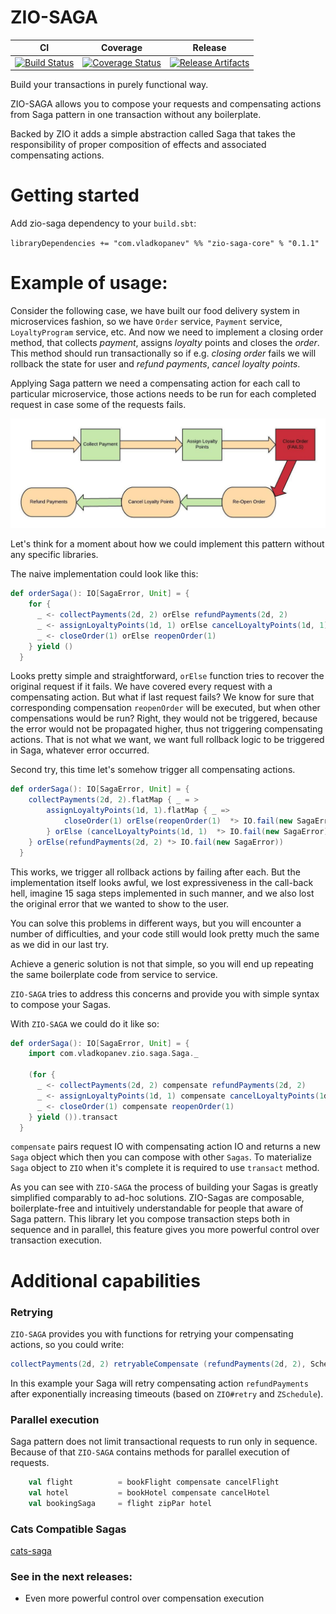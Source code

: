 # ZIO-SAGA

| CI | Coverage | Release |
| --- | --- | --- |
| [![Build Status][Badge-Travis]][Link-Travis] | [![Coverage Status][Badge-Codecov]][Link-Codecov] | [![Release Artifacts][Badge-SonatypeReleases]][Link-SonatypeReleases] |

Build your transactions in purely functional way.

ZIO-SAGA allows you to compose your requests and compensating actions from Saga pattern in one transaction
without any boilerplate.


Backed by ZIO it adds a simple abstraction called Saga that takes the responsibility of
proper composition of effects and associated compensating actions.

# Getting started

Add zio-saga dependency to your `build.sbt`:

`libraryDependencies += "com.vladkopanev" %% "zio-saga-core" % "0.1.1"`

# Example of usage:

Consider the following case, we have built our food delivery system in microservices fashion, so
we have `Order` service, `Payment` service, `LoyaltyProgram` service, etc. 
And now we need to implement a closing order method, that collects *payment*, assigns *loyalty* points 
and closes the *order*. This method should run transactionally so if e.g. *closing order* fails we will 
rollback the state for user and *refund payments*, *cancel loyalty points*.

Applying Saga pattern we need a compensating action for each call to particular microservice, those 
actions needs to be run for each completed request in case some of the requests fails.

![Order Saga Flow](./images/diagrams/Order%20Saga%20Flow.jpeg)

Let's think for a moment about how we could implement this pattern without any specific libraries.

The naive implementation could look like this:

```scala
def orderSaga(): IO[SagaError, Unit] = {
    for {
      _ <- collectPayments(2d, 2) orElse refundPayments(2d, 2)
      _ <- assignLoyaltyPoints(1d, 1) orElse cancelLoyaltyPoints(1d, 1)
      _ <- closeOrder(1) orElse reopenOrder(1)
    } yield ()
  }
```

Looks pretty simple and straightforward, `orElse` function tries to recover the original request if it fails.
We have covered every request with a compensating action. But what if last request fails? We know for sure that corresponding 
compensation `reopenOrder` will be executed, but when other compensations would be run? Right, they would not be triggered, 
because the error would not be propagated higher, thus not triggering compensating actions. That is not what we want, we want 
full rollback logic to be triggered in Saga, whatever error occurred.
 
Second try, this time let's somehow trigger all compensating actions.
  
```scala
def orderSaga(): IO[SagaError, Unit] = {
    collectPayments(2d, 2).flatMap { _ = >
        assignLoyaltyPoints(1d, 1).flatMap { _ => 
            closeOrder(1) orElse(reopenOrder(1)  *> IO.fail(new SagaError))
        } orElse (cancelLoyaltyPoints(1d, 1)  *> IO.fail(new SagaError))
    } orElse(refundPayments(2d, 2) *> IO.fail(new SagaError))
  }
```

This works, we trigger all rollback actions by failing after each. 
But the implementation itself looks awful, we lost expressiveness in the call-back hell, imagine 15 saga steps implemented in such manner,
and we also lost the original error that we wanted to show to the user.

You can solve this problems in different ways, but you will encounter a number of difficulties, and your code still would 
look pretty much the same as we did in our last try. 

Achieve a generic solution is not that simple, so you will end up
repeating the same boilerplate code from service to service.

`ZIO-SAGA` tries to address this concerns and provide you with simple syntax to compose your Sagas.

With `ZIO-SAGA` we could do it like so:

```scala
def orderSaga(): IO[SagaError, Unit] = {
    import com.vladkopanev.zio.saga.Saga._

    (for {
      _ <- collectPayments(2d, 2) compensate refundPayments(2d, 2)
      _ <- assignLoyaltyPoints(1d, 1) compensate cancelLoyaltyPoints(1d, 1)
      _ <- closeOrder(1) compensate reopenOrder(1)
    } yield ()).transact
  }
```

`compensate` pairs request IO with compensating action IO and returns a new `Saga` object which then you can compose with other
`Sagas`.
To materialize `Saga` object to `ZIO` when it's complete it is required to use `transact` method.

As you can see with `ZIO-SAGA` the process of building your Sagas is greatly simplified comparably to ad-hoc solutions. 
ZIO-Sagas are composable, boilerplate-free and intuitively understandable for people that aware of Saga pattern.
This library let you compose transaction steps both in sequence and in parallel, this feature gives you more powerful control 
over transaction execution.

# Additional capabilities

### Retrying 
`ZIO-SAGA` provides you with functions for retrying your compensating actions, so you could 
write:

 ```scala
collectPayments(2d, 2) retryableCompensate (refundPayments(2d, 2), Schedule.exponential(1.second))
```

In this example your Saga will retry compensating action `refundPayments` after exponentially 
increasing timeouts (based on `ZIO#retry` and `ZSchedule`).


### Parallel execution
Saga pattern does not limit transactional requests to run only in sequence.
Because of that `ZIO-SAGA` contains methods for parallel execution of requests. 

```scala
    val flight          = bookFlight compensate cancelFlight
    val hotel           = bookHotel compensate cancelHotel
    val bookingSaga     = flight zipPar hotel
```

### Cats Compatible Sagas

[cats-saga](https://github.com/VladKopanev/cats-saga)

### See in the next releases:
- Even more powerful control over compensation execution 

[Link-Codecov]: https://codecov.io/gh/VladKopanev/zio-saga?branch=master "Codecov"
[Link-Travis]: https://travis-ci.com/VladKopanev/zio-saga "circleci"
[Link-SonatypeReleases]: https://oss.sonatype.org/content/repositories/releases/com/vladkopanev/zio-saga-core_2.12/ "Sonatype Releases"

[Badge-Codecov]: https://codecov.io/gh/VladKopanev/zio-saga/branch/master/graph/badge.svg "Codecov" 
[Badge-Travis]: https://travis-ci.com/VladKopanev/zio-saga.svg?branch=master "Codecov" 
[Badge-SonatypeReleases]: https://img.shields.io/nexus/r/https/oss.sonatype.org/com.vladkopanev/zio-saga-core_2.11.svg "Sonatype Releases"
